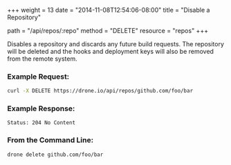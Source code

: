 +++
weight = 13
date = "2014-11-08T12:54:06-08:00"
title = "Disable a Repository"

path = "/api/repos/:repo"
method = "DELETE"
resource = "repos"
+++

Disables a repository and discards any future build requests. The repository will be deleted and the 
hooks and deployment keys will also be removed from the remote system.

### Example Request: 

```bash
curl -X DELETE https://drone.io/api/repos/github.com/foo/bar
```

### Example Response:

```nohighlight
Status: 204 No Content
```

### From the Command Line: 

```bash
drone delete github.com/foo/bar
```
